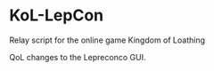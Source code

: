 # KoL-LepCon
Relay script for the online game Kingdom of Loathing

QoL changes to the Lepreconco GUI.

